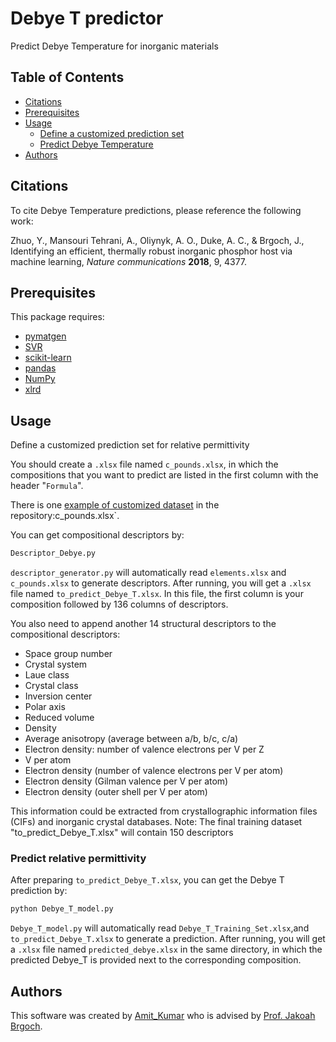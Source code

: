 # Debye T predictor
Predict Debye Temperature for inorganic materials



## Table of Contents

- [Citations](#citations)
- [Prerequisites](#prerequisites)
- [Usage](#usage)
  - [Define a customized prediction set](#define-a-customized-prediction-set)
  - [Predict Debye Temperature](#predict-bandgap-energy)
- [Authors](#authors)

## Citations

To cite Debye Temperature predictions, please reference the following work:

Zhuo, Y., Mansouri Tehrani, A., Oliynyk, A. O., Duke, A. C., & Brgoch, J., Identifying an efficient, thermally robust inorganic phosphor host via machine learning, *Nature communications* **2018**, 9, 4377.

##  Prerequisites

This package requires:

- [pymatgen](http://pymatgen.org)
- [SVR](https://scikit-learn.org/stable/modules/generated/sklearn.svm.SVR.html)
- [scikit-learn](http://scikit-learn.org/stable/)
- [pandas](https://pandas.pydata.org/pandas-docs/stable/index.html)
- [NumPy](https://docs.scipy.org/doc/numpy/index.html)
- [xlrd](https://xlrd.readthedocs.io/en/latest/index.html)

## Usage


 Define a customized prediction set for relative permittivity

You should create a `.xlsx` file named `c_pounds.xlsx`, in which the compositions that you want to predict are listed in the first column with the header "`Formula`".

There is one [example of customized dataset](/examples) in the repository:c_pounds.xlsx`.

You can get compositional descriptors by:

```bash
Descriptor_Debye.py
```

`descriptor_generator.py` will automatically read `elements.xlsx` and `c_pounds.xlsx` to generate descriptors. After running, you will get a `.xlsx` file named `to_predict_Debye_T.xlsx`. In this file, the first column is your composition followed by 136 columns of descriptors.

You also need to append another 14 structural descriptors to the compositional descriptors:
- Space group number
- Crystal system
- Laue class
- Crystal class
- Inversion center
- Polar axis
- Reduced volume
- Density
- Average anisotropy (average between a/b, b/c, c/a)
- Electron density: number of valence electrons per V per Z
- V per atom
- Electron density (number of valence electrons per V per atom)
- Electron density (Gilman valence per V per atom)
- Electron density (outer shell per V per atom)

This information could be extracted from crystallographic information files (CIFs) and inorganic crystal databases. 
Note: The final training dataset "to_predict_Debye_T.xlsx" will contain 150 descriptors

### Predict relative permittivity
After preparing `to_predict_Debye_T.xlsx`, you can get the Debye T prediction by:

```bash
python Debye_T_model.py
```

`Debye_T_model.py` will automatically read `Debye_T_Training_Set.xlsx`,and `to_predict_Debye_T.xlsx` to generate a prediction. After running, you will get a `.xlsx` file named `predicted_debye.xlsx` in the same directory, in which the predicted Debye_T is provided next to the corresponding composition.

## Authors

This software was created by [Amit_Kumar](https://github.com/ak983819) who is advised by [Prof. Jakoah Brgoch](https://www.brgochchemistry.com/).
